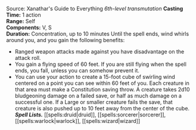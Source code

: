 Source: Xanathar's Guide to Everything
*6th-level transmutation*
**Casting Time:** 1 action  
**Range:** Self  
**Components:** V, S  
**Duration:** Concentration, up to 10 minutes
Until the spell ends, wind whirls around you, and you gain the following benefits:
* Ranged weapon attacks made against you have disadvantage on the attack roll.
* You gain a flying speed of 60 feet. If you are still flying when the spell ends, you fall, unless you can somehow prevent it.
* You can use your action to create a 15-foot cube of swirling wind centered on a point you can see within 60 feet of you. Each creature in that area must make a Constitution saving throw. A creature takes 2d10 bludgeoning damage on a failed save, or half as much damage on a successful one. If a Large or smaller creature fails the save, that creature is also pushed up to 10 feet away from the center of the cube.
***Spell Lists.*** [[spells:druid|druid]], [[spells:sorcerer|sorcerer]], [[spells:warlock|warlock]], [[spells:wizard|wizard]]